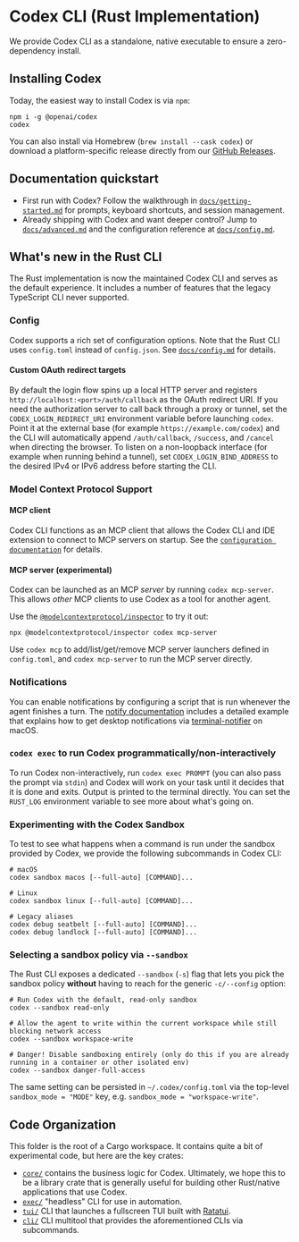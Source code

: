# Codex CLI (Rust Implementation)

We provide Codex CLI as a standalone, native executable to ensure a zero-dependency install.

## Installing Codex

Today, the easiest way to install Codex is via `npm`:

```shell
npm i -g @openai/codex
codex
```

You can also install via Homebrew (`brew install --cask codex`) or download a platform-specific release directly from our [GitHub Releases](https://github.com/openai/codex/releases).

## Documentation quickstart

- First run with Codex? Follow the walkthrough in [`docs/getting-started.md`](../docs/getting-started.md) for prompts, keyboard shortcuts, and session management.
- Already shipping with Codex and want deeper control? Jump to [`docs/advanced.md`](../docs/advanced.md) and the configuration reference at [`docs/config.md`](../docs/config.md).

## What's new in the Rust CLI

The Rust implementation is now the maintained Codex CLI and serves as the default experience. It includes a number of features that the legacy TypeScript CLI never supported.

### Config

Codex supports a rich set of configuration options. Note that the Rust CLI uses `config.toml` instead of `config.json`. See [`docs/config.md`](../docs/config.md) for details.

#### Custom OAuth redirect targets

By default the login flow spins up a local HTTP server and registers `http://localhost:<port>/auth/callback` as the OAuth redirect URI. If you need the authorization server to call back through a proxy or tunnel, set the `CODEX_LOGIN_REDIRECT_URI` environment variable before launching `codex`. Point it at the external base (for example `https://example.com/codex`) and the CLI will automatically append `/auth/callback`, `/success`, and `/cancel` when directing the browser. To listen on a non-loopback interface (for example when running behind a tunnel), set `CODEX_LOGIN_BIND_ADDRESS` to the desired IPv4 or IPv6 address before starting the CLI.

### Model Context Protocol Support

#### MCP client

Codex CLI functions as an MCP client that allows the Codex CLI and IDE extension to connect to MCP servers on startup. See the [`configuration documentation`](../docs/config.md#mcp_servers) for details.

#### MCP server (experimental)

Codex can be launched as an MCP _server_ by running `codex mcp-server`. This allows _other_ MCP clients to use Codex as a tool for another agent.

Use the [`@modelcontextprotocol/inspector`](https://github.com/modelcontextprotocol/inspector) to try it out:

```shell
npx @modelcontextprotocol/inspector codex mcp-server
```

Use `codex mcp` to add/list/get/remove MCP server launchers defined in `config.toml`, and `codex mcp-server` to run the MCP server directly.

### Notifications

You can enable notifications by configuring a script that is run whenever the agent finishes a turn. The [notify documentation](../docs/config.md#notify) includes a detailed example that explains how to get desktop notifications via [terminal-notifier](https://github.com/julienXX/terminal-notifier) on macOS.

### `codex exec` to run Codex programmatically/non-interactively

To run Codex non-interactively, run `codex exec PROMPT` (you can also pass the prompt via `stdin`) and Codex will work on your task until it decides that it is done and exits. Output is printed to the terminal directly. You can set the `RUST_LOG` environment variable to see more about what's going on.

### Experimenting with the Codex Sandbox

To test to see what happens when a command is run under the sandbox provided by Codex, we provide the following subcommands in Codex CLI:

```
# macOS
codex sandbox macos [--full-auto] [COMMAND]...

# Linux
codex sandbox linux [--full-auto] [COMMAND]...

# Legacy aliases
codex debug seatbelt [--full-auto] [COMMAND]...
codex debug landlock [--full-auto] [COMMAND]...
```

### Selecting a sandbox policy via `--sandbox`

The Rust CLI exposes a dedicated `--sandbox` (`-s`) flag that lets you pick the sandbox policy **without** having to reach for the generic `-c/--config` option:

```shell
# Run Codex with the default, read-only sandbox
codex --sandbox read-only

# Allow the agent to write within the current workspace while still blocking network access
codex --sandbox workspace-write

# Danger! Disable sandboxing entirely (only do this if you are already running in a container or other isolated env)
codex --sandbox danger-full-access
```

The same setting can be persisted in `~/.codex/config.toml` via the top-level `sandbox_mode = "MODE"` key, e.g. `sandbox_mode = "workspace-write"`.

## Code Organization

This folder is the root of a Cargo workspace. It contains quite a bit of experimental code, but here are the key crates:

- [`core/`](./core) contains the business logic for Codex. Ultimately, we hope this to be a library crate that is generally useful for building other Rust/native applications that use Codex.
- [`exec/`](./exec) "headless" CLI for use in automation.
- [`tui/`](./tui) CLI that launches a fullscreen TUI built with [Ratatui](https://ratatui.rs/).
- [`cli/`](./cli) CLI multitool that provides the aforementioned CLIs via subcommands.
